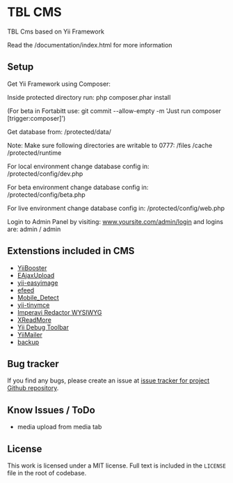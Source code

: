 # TBL CMS

TBL Cms based on Yii Framework

Read the /documentation/index.html for more information

## Setup
Get Yii Framework using Composer:

Inside protected directory run: php composer.phar install

(For beta in Fortabitt use: git commit --allow-empty -m 'Just run composer [trigger:composer]')

Get database from: /protected/data/

Note: Make sure following directories are writable to 0777:
/files
/cache
/protected/runtime

For local environment change database config in:
/protected/config/dev.php

For beta environment change database config in:
/protected/config/beta.php

For live environment change database config in:
/protected/config/web.php

Login to Admin Panel by visiting: www.yoursite.com/admin/login and
logins are: admin / admin

## Extenstions included in CMS
* [YiiBooster](https://github.com/clevertech/YiiBooster)
* [EAjaxUpload](https://github.com/valums/file-uploader)
* [yii-easyimage](https://github.com/zhdanovartur/yii-easyimage)
* [efeed](https://github.com/2amigos/efeed)
* [Mobile_Detect](https://github.com/serbanghita/Mobile-Detect/)
* [yii-tinymce](https://bitbucket.org/z_bodya/yii-tinymce)
* [Imperavi Redactor WYSIWYG](https://github.com/yiiext/imperavi-redactor-widget)
* [XReadMore](http://www.yiiframework.com/extension/xreadmore/)
* [Yii Debug Toolbar](https://github.com/malyshev/yii-debug-toolbar)
* [YiiMailer](https://github.com/vernes/YiiMailer)
* [backup](http://www.yiiframework.com/extension/backup/)

## Bug tracker
If you find any bugs, please create an issue at [issue tracker for project Github repository](https://github.com/TBL-CMS/Core/issues).

## Know Issues / ToDo
* media upload from media tab

## License
This work is licensed under a MIT license. Full text is included in the `LICENSE` file in the root of codebase.